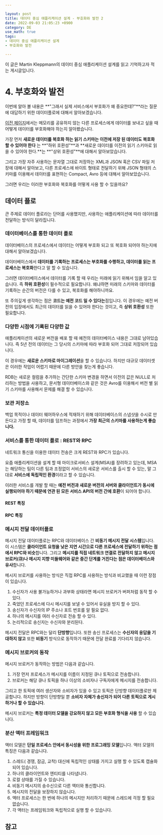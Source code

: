 ```yaml
---

layout: post
title: 데이터 중심 애플리케이션 설계 - 부호화와 발전 2
date: 2022-09-03 21:05:23 +0900
category: DE
use_math: true
tags:
- 데이터 중심 애플리케이션 설계
- 부호화와 발전

---
```


이 글은 Martin Kleppmann의 데이터 중심 애플리케이션 설계를 읽고 기억하고자 적는 게시글입니다.

# 4. 부호화와 발전

이번에 알아 볼 내용은 **"그래서 실제 서비스에서 부호화가 왜 중요한데?"**라는 질문에 대답하기 위한 데이터플로에 대해서 알아보겠습니다.

[이전 페이지](https://lion2me.github.io/posts/%EB%8D%B0%EC%9D%B4%ED%84%B0-%EC%A4%91%EC%8B%AC-%EC%95%A0%ED%94%8C%EB%A6%AC%EC%BC%80%EC%9D%B4%EC%85%98-%EC%84%A4%EA%B3%84-%EB%B6%80%ED%98%B8%ED%99%94%EC%99%80-%EB%B0%9C%EC%A0%84/)에서는 메모리를 공유하지 않는 다른 프로세스에게 데이터를 보내고 싶을 때 어떻게 데이터를 부호화해야 하는지 알아봤습니다.

가장 먼저 **새로운 데이터를 복호화 하는 읽기 스키마는 이전에 저장 된 데이터도 복호화 할 수 있어야 한다** 는 **"하위 호환성"**과 **새로운 데이터를 이전의 읽기 스키마로 읽을 수 있어야 한다.**는 **"상위 호환성"**에 대해서 알아보았습니다.

그리고 가장 자주 사용하는 문자열 그대로 저장하는 XML과 JSON 혹은 CSV 파일 저장에 대해서 알아보고, 다른 프로세스에 바이트 형태로 전달하기 위해 JSON 형태의 스키마를 이용해서 데이터를 표현하는 Compact, Avro 등에 대해서 알아보았습니다.

그러면 우리는 이러한 부호화와 복호화를 어떻게 사용 할 수 있을까요?

## 데이터 플로

큰 주제로 데이터 플로라는 단어를 사용했지만, 사용하는 애플리케이션에 따라 데이터를 전달하는 방식이 달라집니다. 

### 데이터베이스를 통한 데이터 플로

데이터베이스의 프로세스에서 데이터는 어떻게 부호화 되고 또 복호화 되어야 하는지에 대해서 알아보겠습니다.

데이터베이스에서 **데이터를 기록하는 프로세스는 부호화를 수행하고, 데이터를 읽는 프로세스는 복호화**한다고 말 할 수 있습니다.

그러면 데이터베이스에서 데이터를 기록 할 때 우리는 미래에 읽기 위해서 임을 알고 있습니다. 즉 **하위 호환성**이 필수적으로 필요합니다. 왜냐하면 미래의 스키마와 데이터를 기록하는 순간의 버전은 다를 수 있고, 복호화를 해야하니까요.

또 주의깊게 생각하는 점은 **코드는 예전 코드 일 수 있다는**점입니다. 이 경우에는 예전 버전의 입장에서도 최근의 데이터를 읽을 수 있어야 한다는 것이고, 즉 **상위 호환성** 또한 필요합니다.

### 다양한 시점에 기록된 다양한 값

애플리케이션의 새로운 버전을 배포 할 때 예전의 데이터베이스 내용은 그대로 남아있습니다. 즉 5년 전의 데이터는 그 당시의 스키마에 따라 부호화 되어 그대로 저장되어 있습니다.

이 경우에는 **새로운 스키마로 마이그레이션**을 할 수 있습니다. 하지만 대규모 데이터셋은 이러한 작업이 어렵기 때문에 다른 방안을 찾는게 좋습니다.

RDB는 새로운 컬럼을 추가하는 간단한 스키마 변경을 하면서 이전의 값은 NULL로 처리하는 방법을 사용하고, 문서형 데이터베이스와 같은 것은 Avro를 이용해서 버전 별 읽기 스키마를 사용해서 문제를 해결 할 수 있습니다.

### 보관 저장소

백업 목적이나 데이터 웨어하우스에 적재하기 위해 데이터베이스의 스냅샷을 수시로 만든다고 가정 할 때, 데이터를 덤프하는 과정에서 **가장 최근의 스키마를 사용하는게 좋습니다.**

### 서비스를 통한 데이터 플로 : REST와 RPC

네트워크 통신을 이용한 데이터 전송은 크게 REST와 RPC가 있습니다.

요즘 애플리케이션을 설계 할 때 마이크로서비스 설계(MSA)를 장려하고 있는데, MSA는 해당하는 팀이 다른 팀과 조정없이 서비스의 새로운 서비스를 출시 할 수 있는, 말 그대로 **서비스에 독립적인 환경**이라고 할 수 있습니다.

이러한 서비스를 개발 할 때는 **예전 버전과 새로운 버전의 서버와 클라이언트가 동시에 실행되어야 하기 때문에 연관 된 모든 서비스 API의 버전 간에 호환**이 되어야 합니다.

#### REST 특징

#### RPC 특징

### 메시지 전달 데이터플로

메시지 전달 데이터플로는 RPC와 데이터베이스 간 **비동기 메시지 전달 시스템**입니다. 이 시스템은 **클라이언트 요청을 낮은 지연 시간으로 다른 프로세스에 전달하기 위하는 점에서 RPC와 비슷**합니다. 그리고 **메시지를 직접 네트워크 연결로 전달하지 않고 메시지 브로커(큐)나 메시지 지향 미들웨어와 같은 중간 단계를 거친다는 점은 데이터베이스와 유사**합니다.

메시지 브로커를 사용하는 방식은 직접 RPC를 사용하는 방식과 비교했을 때 이런 장점이 있습니다.

1. 수신자가 사용 불가능하거나 과부화 상태라면 메시지 브로커가 버퍼처럼 동작 할 수 있다.
2. 죽었던 프로세스에 다시 메시지를 보낼 수 있어서 유실을 방지 할 수 있다.
3. 송신자가 수신자의 IP 주소나 포트 번호를 알 필요 없다.
4. 하나의 메시지를 여러 수신자로 전송 할 수 있다.
5. 논리적으로 송신자는 수신자와 분리된다.

메시지 전달은 RPC와는 달리 **단방향**입니다. 또한 송신 프로세스는 **수신자의 응답을 기대하지 않고** 또한 **비동기** 방식으로 동작하기 때문에 전달 완료를 기다리지 않습니다.

### 메시지 브로커의 동작

메시지 브로커가 동작하는 방법은 다음과 같습니다.

1. 가장 먼저 프로세스가 메시지를 이름이 지정된 큐나 토픽으로 전송합니다.
2. 브로커는 해당 큐나 토픽을 하나 이상의 소비자나 구독자에게 메시지를 전송합니다.

그리고 한 토픽에 여러 생산자와 소비자가 있을 수 있고 토픽은 단방향 데이터플로만 제공합니다. 하지만 방향이 단방향일 뿐 **소비자 자체가 송신자가 되어 다른 토픽으로 게시하거나 할 수 있습니다.**

메시지 브로커는 **특정 데이터 모델을 강요하지 않고 모든 부호화 형식을 사용** 할 수 있습니다. 

### 분산 액터 프레임워크

액터 모델은 **단일 프로세스 안에서 동시성을 위한 프로그래밍 모델**입니다. 액터 모델의 특징은 다음과 같습니다.

1. 스레드( 경쟁, 잠금, 교착) 대신에 독립적인 상태를 가지고 실행 할 수 있도록 캡슐화 되어 있습니다.
2. 하나의 클라이언트와 엔티티를 나타냅니다.
3. 로컬 상태를 가질 수 있습니다.
4. 비동기 메시지의 송수신으로 다른 액터와 통신합니다.
5. 메시지의 전달을 보장하지 않습니다.
6. 액터 프로세스는 한 번에 하나의 메시지만 처리하기 때문에 스레드에 걱정 할 필요 없습니다.
7. 각 액터는 프레임워크와 독립적으로 실행 할 수 있습니다. 



## 참고

